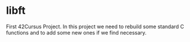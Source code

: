 # libft
First 42Cursus Project.
In this project we need to rebuild some standard C functions and to add some new ones if we find necessary.
